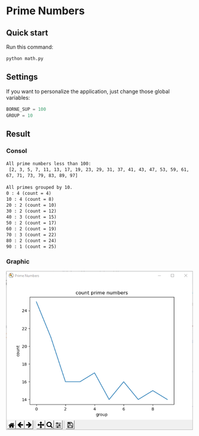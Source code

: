 # Prime Numbers

## Quick start 
Run this command:
```bash
python math.py
```

## Settings
If you want to personalize the application, just change those global variables:

```python
BORNE_SUP = 100
GROUP = 10
```

## Result

### Consol
```
All prime numbers less than 100:
 [2, 3, 5, 7, 11, 13, 17, 19, 23, 29, 31, 37, 41, 43, 47, 53, 59, 61, 67, 71, 73, 79, 83, 89, 97]

All primes grouped by 10.
0 : 4 (count = 4)
10 : 4 (count = 8)
20 : 2 (count = 10)
30 : 2 (count = 12)
40 : 3 (count = 15)
50 : 2 (count = 17)
60 : 2 (count = 19)
70 : 3 (count = 22)
80 : 2 (count = 24)
90 : 1 (count = 25)
```

### Graphic
![curve](img/curve.PNG)
